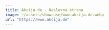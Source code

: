```yaml
---
title: Akcija.de - Naslovna strana
image: ~/assets/showcase/www.akcija.de.webp
url: "https://www.akcija.de"
---
```

